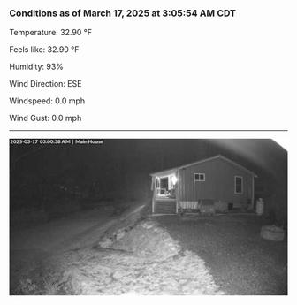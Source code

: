 ### Conditions as of March 17, 2025 at 3:05:54 AM CDT 

Temperature: 32.90 &deg;F

Feels like: 32.90 &deg;F

Humidity: 93%

Wind Direction: ESE

Windspeed: 0.0 mph

Wind Gust: 0.0 mph

---

<img src="./images/latest.jpeg"/>

